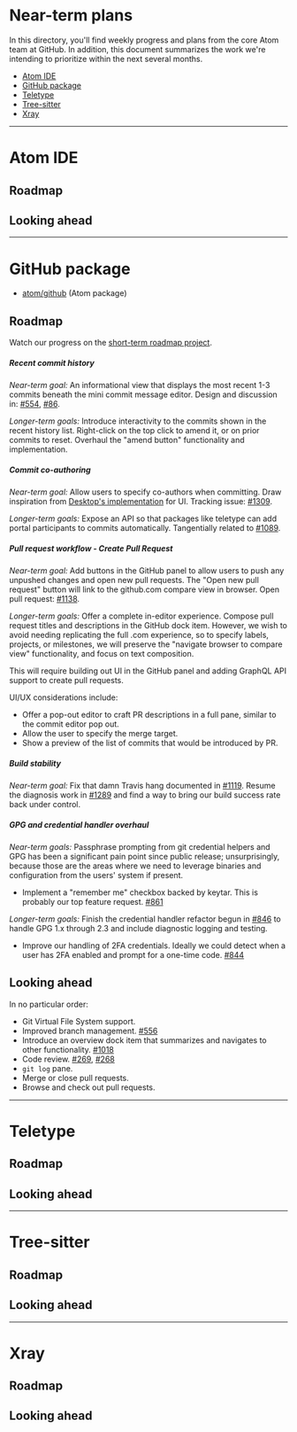 # Near-term plans

In this directory, you'll find weekly progress and plans from the core Atom team at GitHub. In addition, this document summarizes the work we're intending to prioritize within the next several months.

* [Atom IDE](#atom-ide)
* [GitHub package](#github-package)
* [Teletype](#teletype)
* [Tree-sitter](#tree-sitter)
* [Xray](#xray)

---

# Atom IDE

## Roadmap

## Looking ahead

---

# GitHub package

- [atom/github](http://github.com/atom/github) (Atom package)

## Roadmap

Watch our progress on the [short-term roadmap project](https://github.com/atom/github/projects/8).

##### Recent commit history

_Near-term goal:_ An informational view that displays the most recent 1-3 commits beneath the mini commit message editor. Design and discussion in: [#554](https://github.com/atom/github/issues/554), [#86](https://github.com/atom/github/issues/86).

_Longer-term goals:_ Introduce interactivity to the commits shown in the recent history list. Right-click on the top click to amend it, or on prior commits to reset. Overhaul the "amend button" functionality and implementation.

##### Commit co-authoring

_Near-term goal:_ Allow users to specify co-authors when committing. Draw inspiration from [Desktop's implementation](https://github.com/desktop/desktop/pull/3879) for UI. Tracking issue: [#1309](https://github.com/atom/github/issues/1309).

_Longer-term goals:_ Expose an API so that packages like teletype can add portal participants to commits automatically. Tangentially related to [#1089](https://github.com/atom/github/issues/1089).

##### Pull request workflow - Create Pull Request

_Near-term goal:_ Add buttons in the GitHub panel to allow users to push any unpushed changes and open new pull requests. The "Open new pull request" button will link to the github.com compare view in browser. Open pull request: [#1138](https://github.com/atom/github/pull/1138).

_Longer-term goals:_ Offer a complete in-editor experience. Compose pull request titles and descriptions in the GitHub dock item. However, we wish to avoid needing replicating the full .com experience, so to specify labels, projects, or milestones, we will preserve the "navigate browser to compare view" functionality, and focus on text composition.

This will require building out UI in the GitHub panel and adding GraphQL API support to create pull requests.

UI/UX considerations include:

* Offer a pop-out editor to craft PR descriptions in a full pane, similar to the commit editor pop out.
* Allow the user to specify the merge target.
* Show a preview of the list of commits that would be introduced by PR.

##### Build stability

_Near-term goal:_ Fix that damn Travis hang documented in [#1119](https://github.com/atom/github/issues/1119). Resume the diagnosis work in [#1289](https://github.com/atom/github/pull/1289) and find a way to bring our build success rate back under control.

##### GPG and credential handler overhaul

_Near-term goals:_ Passphrase prompting from git credential helpers and GPG has been a significant pain point since public release; unsurprisingly, because those are the areas where we need to leverage binaries and configuration from the users' system if present.

* Implement a "remember me" checkbox backed by keytar. This is probably our top feature request. [#861](https://github.com/atom/github/issues/861)

_Longer-term goals:_ Finish the credential handler refactor begun in [#846](https://github.com/atom/github/pull/846) to handle GPG 1.x through 2.3 and include diagnostic logging and testing.

* Improve our handling of 2FA credentials. Ideally we could detect when a user has 2FA enabled and prompt for a one-time code. [#844](https://github.com/atom/github/issues/844)

## Looking ahead

In no particular order:

- Git Virtual File System support.
- Improved branch management. [#556](https://github.com/atom/github/issues/556)
- Introduce an overview dock item that summarizes and navigates to other functionality. [#1018](https://github.com/atom/github/issues/1018)
- Code review. [#269](https://github.com/atom/github/issues/269), [#268](https://github.com/atom/github/issues/268)
- `git log` pane.
- Merge or close pull requests.
- Browse and check out pull requests.

---

# Teletype

## Roadmap

## Looking ahead

---

# Tree-sitter

## Roadmap

## Looking ahead

---

# Xray

## Roadmap

## Looking ahead
